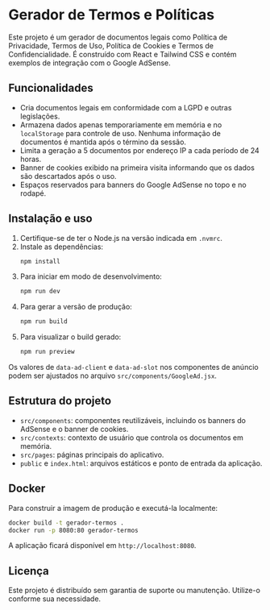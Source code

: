 # Gerador de Termos e Políticas

Este projeto é um gerador de documentos legais como Política de Privacidade, Termos de Uso, Política de Cookies e Termos de Confidencialidade. É construído com React e Tailwind CSS e contém exemplos de integração com o Google AdSense.

## Funcionalidades

- Cria documentos legais em conformidade com a LGPD e outras legislações.
- Armazena dados apenas temporariamente em memória e no `localStorage` para controle de uso. Nenhuma informação de documentos é mantida após o término da sessão.
- Limita a geração a 5 documentos por endereço IP a cada período de 24 horas.
- Banner de cookies exibido na primeira visita informando que os dados são descartados após o uso.
- Espaços reservados para banners do Google AdSense no topo e no rodapé.

## Instalação e uso

1. Certifique-se de ter o Node.js na versão indicada em `.nvmrc`.
2. Instale as dependências:
   ```bash
   npm install
   ```
3. Para iniciar em modo de desenvolvimento:
   ```bash
   npm run dev
   ```
4. Para gerar a versão de produção:
   ```bash
   npm run build
   ```
5. Para visualizar o build gerado:
   ```bash
   npm run preview
   ```

Os valores de `data-ad-client` e `data-ad-slot` nos componentes de anúncio podem ser ajustados no arquivo `src/components/GoogleAd.jsx`.

## Estrutura do projeto

- `src/components`: componentes reutilizáveis, incluindo os banners do AdSense e o banner de cookies.
- `src/contexts`: contexto de usuário que controla os documentos em memória.
- `src/pages`: páginas principais do aplicativo.
- `public` e `index.html`: arquivos estáticos e ponto de entrada da aplicação.

## Docker

Para construir a imagem de produção e executá-la localmente:

```bash
docker build -t gerador-termos .
docker run -p 8080:80 gerador-termos
```

A aplicação ficará disponível em `http://localhost:8080`.
## Licença

Este projeto é distribuído sem garantia de suporte ou manutenção. Utilize-o conforme sua necessidade.

